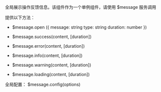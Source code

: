 全局展示操作反馈信息。该组件作为一个单例组件，请使用 $message 服务调用

提供以下方法：
- $message.open ({
    message: string
    type: string
    duration: number
})

- $message.success(content, [duration])

- $message.error(content, [duration])

- $message.info(content, [duration])

- $message.warning(content, [duration])

- $message.loading(content, [duration])

全局配置：
    $message.config(options)